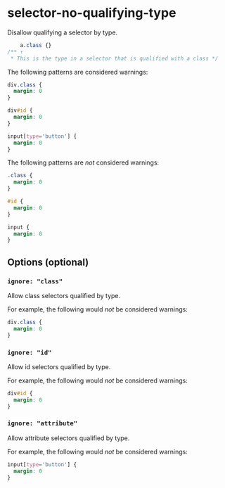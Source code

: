 # selector-no-qualifying-type

Disallow qualifying a selector by type.

```css
    a.class {}
/** ↑
 * This is the type in a selector that is qualified with a class */
```

The following patterns are considered warnings:

```css
div.class {
  margin: 0
}
```

```css
div#id {
  margin: 0
}
```

```css
input[type='button'] {
  margin: 0
}
```

The following patterns are *not* considered warnings:

```css
.class {
  margin: 0
}
```

```css
#id {
  margin: 0
}
```

```css
input {
  margin: 0
}
```

## Options (optional)

### `ignore: "class"`

Allow class selectors qualified by type.

For example, the following would *not* be considered warnings:

```css
div.class {
  margin: 0
}
```

### `ignore: "id"`

Allow id selectors qualified by type.

For example, the following would *not* be considered warnings:

```css
div#id {
  margin: 0
}
```

### `ignore: "attribute"`

Allow attribute selectors qualified by type.

For example, the following would *not* be considered warnings:

```css
input[type='button'] {
  margin: 0
}
```
